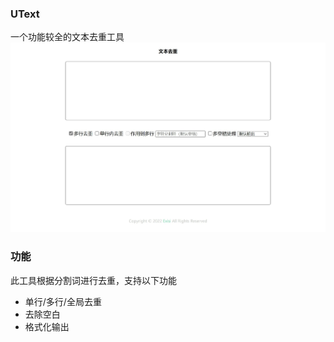### UText
一个功能较全的文本去重工具
![UText](https://github.com/Exisi/UText/blob/main/img/show.jpg?raw=true)

### 功能
此工具根据分割词进行去重，支持以下功能
- 单行/多行/全局去重
- 去除空白
- 格式化输出
